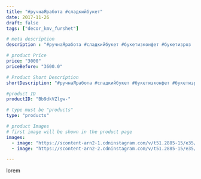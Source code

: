 ```yaml
---
title: "#ручнаЯработа #сладкийбукет"
date: 2017-11-26
draft: false
tags: ["decor_kmv_furshet"]

# meta description
description : "#ручнаЯработа #сладкийбукет #букетизконфет #букетизроз  Не забудьте сделать подарок ,сладкий букет из роз ,с сюрпризом внутри 💐а так же принимаем заказы"

# product Price
price: "3000"
priceBefore: "3600.0"

# Product Short Description
shortDescription: "#ручнаЯработа #сладкийбукет #букетизконфет #букетизроз  Не забудьте сделать подарок ,сладкий букет из роз ,с сюрпризом внутри 💐а так же принимаем заказы"

#product ID
productID: "Bb9dkVZlgw-"

# type must be "products"
type: "products"

# product Images
# first image will be shown in the product page
images:
  - image: "https://scontent-arn2-1.cdninstagram.com/v/t51.2885-15/e35/23969835_122018025244792_5381237827365240832_n.jpg?se=7&tp=1&_nc_ht=scontent-arn2-1.cdninstagram.com&_nc_cat=104&_nc_ohc=dr_GF6KHfawAX9NttM9&oh=96d27c6d5feda39d481af1c2dafbe0ac&oe=606D3CBB&ig_cache_key=MTY1NjYwNzcxNjc0MjI0NDU1MA%3D%3D.2"
  - image: "https://scontent-arn2-2.cdninstagram.com/v/t51.2885-15/e35/23966884_759702164218080_496007055547564032_n.jpg?se=7&tp=1&_nc_ht=scontent-arn2-2.cdninstagram.com&_nc_cat=100&_nc_ohc=eRr7fB9z6kYAX-p2uit&oh=80c1044ea05aa5a4bc47c90c8b0e4703&oe=606ADADA&ig_cache_key=MTY1NjYwNzc4MTI3NTczMTE5MA%3D%3D.2"

---
```

lorem
